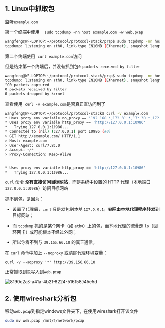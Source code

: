 

## 1. Linux中抓取包

监听`example.com`

第一个终端中使用    `sudo tcpdump -nn host example.com -w web.pcap`

```bash
wangfeng@WF-LOPTOP:~/protocol/protocol-stack/prap$ sudo tcpdump -nn host example.com -w web.pcap
tcpdump: listening on eth0, link-type EN10MB (Ethernet), snapshot length 262144 bytes

```

第二个终端使用  `curl example.com`访问



但是结束第一个终端后，并没有抓到包`0 packets received by filter`

```bash
wangfeng@WF-LOPTOP:~/protocol/protocol-stack/prap$ sudo tcpdump -nn host example.com -w web.pcap
tcpdump: listening on eth0, link-type EN10MB (Ethernet), snapshot length 262144 bytes
^C0 packets captured
0 packets received by filter      
0 packets dropped by kernel
```

查看使用  `curl -v example.com`是否真正直访问到了

```bash
wangfeng@WF-LOPTOP:~/protocol/protocol-stack$ curl -v example.com
* Uses proxy env variable no_proxy == '192.168.*,172.31.*,172.30.*,172.29.*,172.28.*,172.27.*,172.26.*,172.25.*,172.24.*,172.23.*,172.22.*,172.21.*,172.20.*,172.19.*,172.18.*,172.17.*,172.16.*,10.*,127.*,localhost'
* Uses proxy env variable http_proxy == 'http://127.0.0.1:10986'
*   Trying 127.0.0.1:10986...
* Connected to (nil) (127.0.0.1) port 10986 (#0)
> GET http://example.com/ HTTP/1.1
> Host: example.com
> User-Agent: curl/7.81.0
> Accept: */*
> Proxy-Connection: Keep-Alive
```

```bash

* Uses proxy env variable http_proxy == 'http://127.0.0.1:10986'
*   Trying 127.0.0.1:10986...

```

`curl` 命令 **没有直接访问目标网站**，而是系统中设置的 HTTP 代理（本地端口 `127.0.0.1:10986`）访问目标网站

抓不到包，是因为：

* 设置了代理后，`curl` 只是发包到本地 `127.0.0.1`，**实际由本地代理程序转发**到目标网站；

* 而 `tcpdump` 抓的是某个网卡（如 `eth0`）上的包，而本地代理的流量走 `lo`（回环网卡）或可能根本不经过外网；

* 所以你看不到与 `39.156.66.10` 的真正通信。
  
  

在 `curl` 命令中加上 `--noproxy` 或清除代理环境变量：

`curl -v --noproxy '*' http://39.156.66.10`

正常抓取到包写入到`web.pcap`

![8190c2a3-a41a-4b21-8224-516f58045e5d](file:///C:/Users/86182/Pictures/Typedown/8190c2a3-a41a-4b21-8224-516f58045e5d.png)

## 2. 使用wireshark分析包

移动`web.pcap`到指定windows文件夹下，在使用wireshark打开该文件

```bash
sudo mv web.pcap /mnt/f/network/pcap
```


